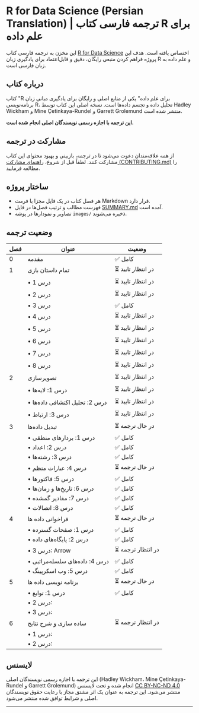 # R for Data Science (Persian Translation) | ترجمه فارسی کتاب R برای علم داده

این مخزن به ترجمه فارسی کتاب [R for Data Science](https://r4ds.hadley.nz/) اختصاص یافته است. هدف این پروژه فراهم کردن منبعی رایگان، دقیق و قابل‌اعتماد برای یادگیری زبان R و علم داده به زبان فارسی است.

## درباره کتاب

کتاب "R برای علم داده" یکی از منابع اصلی و رایگان برای یادگیری مبانی زبان برنامه‌نویسی R، تحلیل داده و تجسم داده‌ها است. نسخه اصلی این کتاب توسط Hadley Wickham و Mine Çetinkaya-Rundel و Garrett Grolemund منتشر شده است.

**این ترجمه با اجازه رسمی نویسندگان اصلی انجام شده است.**

## مشارکت در ترجمه

از همه علاقه‌مندان دعوت می‌شود تا در ترجمه، بازبینی و بهبود محتوای این کتاب مشارکت کنند. لطفاً قبل از شروع، [راهنمای مشارکت (CONTRIBUTING.md)](CONTRIBUTING.md) را مطالعه فرمایید.

## ساختار پروژه

- هر فصل کتاب در یک فایل مجزا با فرمت Markdown قرار دارد.
- فهرست مطالب و ترتیب فصل‌ها در فایل [SUMMARY.md](SUMMARY.md) آمده است.
- تصاویر و نمودارها در پوشه `images/` ذخیره می‌شوند.


## وضعیت ترجمه

| فصل  | عنوان              | وضعیت               |
|------|--------------------|----------------------|
| 0    | مقدمه              | ✅ کامل              |
| 1    | تمام داستان بازی      |⏳ در انتظار تایید       |
|      | • درس 1          | ⏳ در انتظار تایید      |
|      | • درس 2          | ⏳ در انتظار تایید      |
|      | • درس 3         |  ✅ کامل      |
|      | • درس 4          |  ⏳ در انتظار تایید     |
|      | • درس 5          | ⏳ در انتظار تایید      |
|      | • درس 6         | ⏳ در انتظار تایید       |
|      | • درس 7          | ⏳ در انتظار تایید      |
|      | • درس 8          | ⏳ در انتظار تایید      |
| 2    | تصویرسازی         | ⏳ در انتظار تایید     |
|      | • درس 1: لایه‌ها | ⏳ در انتظار تایید              |
|      | • درس 2: تحلیل اکتشافی داده‌ها | ⏳ در انتظار تایید                 |
|      | • درس 3: ارتباط  | ⏳ در انتظار تایید             |
| 3    | تبدیل داده‌ها         | ⏳ در حال ترجمه    |
|      | • درس 1: بردارهای منطقی          |  ✅ کامل                   |
|      | • درس 2: اعداد          |  ✅ کامل                   |
|      | • درس 3: رشته‌ها         |  ✅ کامل                   |
|      | • درس 4: عبارات منظم          |  ⏳ در حال ترجمه                   |
|      | • درس 5: فاکتورها          |  ✅ کامل                   |
|      | • درس 6: تاریخ‌ها و زمان‌ها         |  ✅ کامل                   |
|      | • درس 7: مقادیر گمشده          |  ✅ کامل                   |
|      | • درس 8: اتصالات          |  ✅ کامل                   |
| 4    | فراخوانی داده ها         | ⏳ در حال ترجمه    |
|      | • درس 1: صفحات گسترده          | ✅ کامل                     |
|      | • درس 2: پایگاه‌های داده          | ✅ کامل                     |
|      | • درس 3: Arrow         | ⏳ در انتظار ترجمه                     |
|      | • درس 4: داده‌های سلسله‌مراتبی          | ✅ کامل                     |
|      | • درس 5: وب اسکرپینگ          | ✅ کامل                     |
| 5    | برنامه نویسی داده ها        | ⏳ در حال ترجمه    |
|      | • درس 1: توابع  | ✅ کامل                     |
|      | • درس 2:  |                     |
|      | • درس 3:  |                     |
| 6    | ساده سازی و شرح نتایج         | ⏳ در انتظار ترجمه    |
|      | • درس 1:  |                     |
|      | • درس 2:  |                     |

## لایسنس

این ترجمه با اجازه رسمی نویسندگان اصلی (Hadley Wickham، Mine Çetinkaya-Rundel و Garrett Grolemund) انجام شده و تحت لایسنس [CC BY-NC-ND 4.0](LICENSE) منتشر می‌شود. این ترجمه به عنوان یک اثر مشتق مجاز با رعایت حقوق نویسندگان اصلی و شرایط توافق شده منتشر می‌شود.

---
